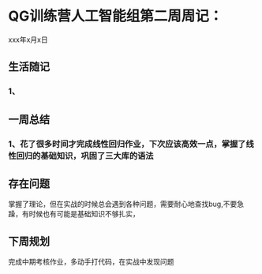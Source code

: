# QG训练营人工智能组第二周周记：
xxx年x月x日

## 生活随记

### 1、

## 一周总结

### 1、花了很多时间才完成线性回归作业，下次应该高效一点，掌握了线性回归的基础知识，巩固了三大库的语法

## 存在问题

掌握了理论，但在实战的时候总会遇到各种问题，需要耐心地查找bug,不要急躁，有时候也有可能是基础知识不够扎实，

## 下周规划

完成中期考核作业，多动手打代码，在实战中发现问题
